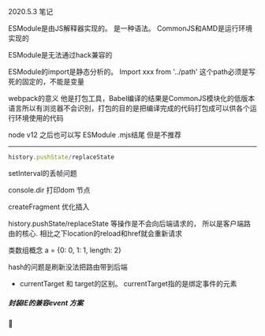 2020.5.3 笔记

ESModule是由JS解释器实现的。 是一种语法。 CommonJS和AMD是运行环境实现的

ESModule是无法通过hack兼容的

ESModule的import是静态分析的。 Import xxx from '../path' 这个path必须是写死的固定的，不能是变量

webpack的意义 他是打包工具，Babel编译的结果是CommonJS模块化的低版本语言所以有浏览器不会识别，打包的目的是把编译完成的代码打包成可以供各个运行环境使用的代码

node v12 之后也可以写 ESModule .mjs结尾 但是不推荐

---

```typescript
history.pushState/replaceState
```



setInterval的丢帧问题

console.dir 打印dom 节点

createFragment 优化插入

history.pushState/replaceState 等操作是不会向后端请求的， 所以是客户端路由的核心. 相比之下location的reload和href就会重新请求

类数组概念 a = {0: 0, 1: 1, length: 2}

hash的问题是刷新没法把路由带到后端

- currentTarget 和 target的区别。 currentTarget指的是绑定事件的元素

##### 封装IE的兼容event 方案

:slightly_smiling_face:





